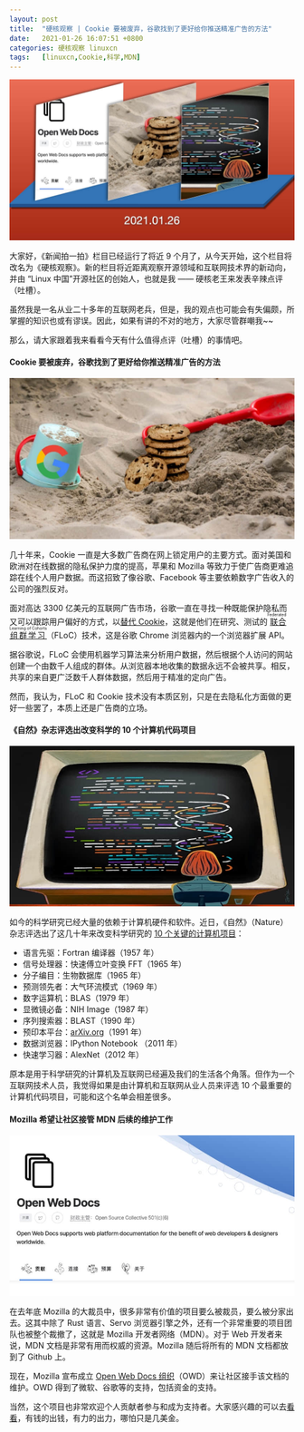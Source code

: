 ```yaml
---
layout: post
title:	"硬核观察 | Cookie 要被废弃，谷歌找到了更好给你推送精准广告的方法"
date:	2021-01-26 16:07:51 +0800 
categories:	硬核观察 linuxcn 
tags:	[linuxcn,Cookie,科学,MDN]
---
```



![](/Asserts/Images/album/202101/26/160522rpjvvrp787xs57fs.jpg)


大家好，《新闻拍一拍》栏目已经运行了将近 9 个月了，从今天开始，这个栏目将改名为《硬核观察》。新的栏目将近距离观察开源领域和互联网技术界的新动向，并由 “Linux 中国”开源社区的创始人，也就是我 —— 硬核老王来发表辛辣点评（吐槽）。


虽然我是一名从业二十多年的互联网老兵，但是，我的观点也可能会有失偏颇，所掌握的知识也或有谬误。因此，如果有讲的不对的地方，大家尽管群嘲我~~


那么，请大家跟着我来看看今天有什么值得点评（吐槽）的事情吧。


#### Cookie 要被废弃，谷歌找到了更好给你推送精准广告的方法


![](/Asserts/Images/album/202101/26/160530djkuj055whgh0laa.jpg)


几十年来，Cookie 一直是大多数广告商在网上锁定用户的主要方式。面对美国和欧洲对在线数据的隐私保护力度的提高，苹果和 Mozilla 等致力于使广告商更难追踪在线个人用户数据。而这招致了像谷歌、Facebook 等主要依赖数字广告收入的公司的强烈反对。


面对高达 3300 亿美元的互联网广告市场，谷歌一直在寻找一种既能保护隐私而又可以跟踪用户偏好的方式，以[替代 Cookie](https://hothardware.com/news/google-phase-out-third-party-cookies-chrome)，这就是他们在研究、测试的<ruby> <a href="https://blog.chromium.org/2021/01/privacy-sandbox-in-2021.html">  联合组群学习 </a> <rt>  Federated Learning of Cohorts </rt></ruby>（FLoC）技术，这是谷歌 Chrome 浏览器内的一个浏览器扩展 API。


据谷歌说，FLoC 会使用机器学习算法来分析用户数据，然后根据个人访问的网站创建一个由数千人组成的群体。从浏览器本地收集的数据永远不会被共享。相反，共享的来自更广泛数千人群体数据，然后用于精准的定向广告。


然而，我认为，FLoC 和 Cookie 技术没有本质区别，只是在去隐私化方面做的更好一些罢了，本质上还是广告商的立场。


#### 《自然》杂志评选出改变科学的 10 个计算机代码项目


![](/Asserts/Images/album/202101/26/160623vv599wvqa6vkvfkm.jpg)


如今的科学研究已经大量的依赖于计算机硬件和软件。近日，《自然》（Nature）杂志评选出了这几十年来改变科学研究的 [10 个关键的计算机项目](https://www.nature.com/articles/d41586-021-00075-2)：


* 语言先驱：Fortran 编译器（1957 年）
* 信号处理器：快速傅立叶变换 FFT（1965 年）
* 分子编目：生物数据库（1965 年）
* 预测领先者：大气环流模式（1969 年）
* 数字运算机：BLAS（1979 年）
* 显微镜必备：NIH Image（1987 年）
* 序列搜索器：BLAST（1990 年）
* 预印本平台：[arXiv.org](http://arxiv.org/)（1991 年）
* 数据浏览器：IPython Notebook （2011 年）
* 快速学习器：AlexNet（2012 年）


原本是用于科学研究的计算机及互联网已经遍及我们的生活各个角落。但作为一个互联网技术人员，我觉得如果是由计算机和互联网从业人员来评选 10 个最重要的计算机代码项目，可能和这个名单会相差很多。


#### Mozilla 希望让社区接管 MDN 后续的维护工作


![](/Asserts/Images/album/202101/26/160738drpzopoecs6oeuoc.jpg)


在去年底 Mozilla 的大裁员中，很多非常有价值的项目要么被裁员，要么被分家出去。这其中除了 Rust 语言、Servo 浏览器引擎之外，还有一个非常重要的项目团队也被整个裁撤了，这就是 Mozilla 开发者网络（MDN）。对于 Web 开发者来说，MDN 文档是非常有用而权威的资源。Mozilla 随后将所有的 MDN 文档都放到了 Github 上。


现在，Mozilla 宣布成立 [Open Web Docs 组织](https://opencollective.com/open-web-docs)（OWD）来让社区接手该文档的维护。OWD 得到了微软、谷歌等的支持，包括资金的支持。


当然，这个项目也非常欢迎个人贡献者参与和成为支持者。大家感兴趣的可以去[看看](https://opencollective.com/open-web-docs)，有钱的出钱，有力的出力，哪怕只是几美金。
